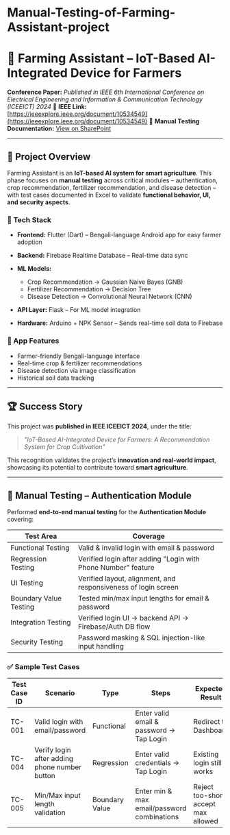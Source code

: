 # Manual-Testing-of-Farming-Assistant-project
# 🌱 Farming Assistant – IoT-Based AI-Integrated Device for Farmers

**Conference Paper:** *Published in IEEE 6th International Conference on Electrical Engineering and Information & Communication Technology (ICEEICT) 2024*
📄 **IEEE Link:** [https://ieeexplore.ieee.org/document/10534549](https://ieeexplore.ieee.org/document/10534549)
📑 **Manual Testing Documentation:** [View on SharePoint](https://mistedu-my.sharepoint.com/:x:/g/personal/202014018_student_mist_ac_bd/EeuJPuPwVUZIlJdr93ynqtsBf2ar84R8YP-HTWf4TqUmNw?e=1b5LEt)

---

## 📖 Project Overview

Farming Assistant is an **IoT-based AI system for smart agriculture**. This phase focuses on **manual testing** across critical modules – authentication, crop recommendation, fertilizer recommendation, and disease detection – with test cases documented in Excel to validate **functional behavior, UI, and security aspects**.

### 🔧 Tech Stack

* **Frontend:** Flutter (Dart) – Bengali-language Android app for easy farmer adoption
* **Backend:** Firebase Realtime Database – Real-time data sync
* **ML Models:**

  * Crop Recommendation → Gaussian Naive Bayes (GNB)
  * Fertilizer Recommendation → Decision Tree
  * Disease Detection → Convolutional Neural Network (CNN)
* **API Layer:** Flask – For ML model integration
* **Hardware:** Arduino + NPK Sensor – Sends real-time soil data to Firebase

### 📱 App Features

* Farmer-friendly Bengali-language interface
* Real-time crop & fertilizer recommendations
* Disease detection via image classification
* Historical soil data tracking

---

## 🏆 Success Story

This project was **published in IEEE ICEEICT 2024**, under the title:

> *"IoT-Based AI-Integrated Device for Farmers: A Recommendation System for Crop Cultivation"*

This recognition validates the project’s **innovation and real-world impact**, showcasing its potential to contribute toward **smart agriculture**.

---

## 🧪 Manual Testing – Authentication Module

Performed **end-to-end manual testing** for the **Authentication Module** covering:

| **Test Area**          | **Coverage**                                                   |
| ---------------------- | -------------------------------------------------------------- |
| Functional Testing     | Valid & invalid login with email & password                    |
| Regression Testing     | Verified login after adding "Login with Phone Number" feature  |
| UI Testing             | Verified layout, alignment, and responsiveness of login screen |
| Boundary Value Testing | Tested min/max input lengths for email & password              |
| Integration Testing    | Verified login UI → backend API → Firebase/Auth DB flow        |
| Security Testing       | Password masking & SQL injection-like input handling           |

### ✅ Sample Test Cases

| **Test Case ID** | **Scenario**                                  | **Type**       | **Steps**                                   | **Expected Result**                  |
| ---------------- | --------------------------------------------- | -------------- | ------------------------------------------- | ------------------------------------ |
| TC-001           | Valid login with email/password               | Functional     | Enter valid email & password → Tap Login    | Redirect to Dashboard                |
| TC-004           | Verify login after adding phone number button | Regression     | Enter valid credentials → Tap Login         | Existing login still works           |
| TC-005           | Min/Max input length validation               | Boundary Value | Enter min & max email/password combinations | Reject too-short, accept max allowed |
